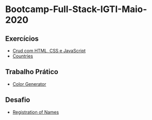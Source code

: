 # Bootcamp-Full-Stack-IGTI-Maio-2020

## Exercícios

   -  [Crud com HTML, CSS e JavaScript](./User-Search-JS "Crud com HTML, CSS e JavaScript")
   -  [Countries](./Countries "Countries")

## Trabalho Prático
   
   - [Color Generator](./Color-Generator "Color Generator")
      
## Desafio

   - [Registration of Names](Registration-of-Names "Registration of Names")
